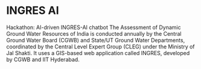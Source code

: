 # INGRES AI
Hackathon: AI-driven INGRES-AI chatbot
The Assessment of Dynamic Ground Water Resources of India is conducted annually by the Central Ground Water Board (CGWB) and State/UT Ground Water Departments, coordinated by the Central Level Expert Group (CLEG) under the Ministry of Jal Shakti. It uses a GIS-based web application called INGRES, developed by CGWB and IIT Hyderabad.
